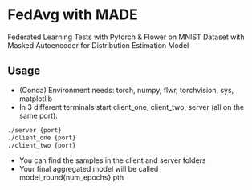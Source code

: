 # FedAvg with MADE
Federated Learning Tests with Pytorch &amp; Flower on MNIST Dataset with Masked Autoencoder for Distribution Estimation Model 

## Usage
- (Conda) Environment needs: torch, numpy, flwr, torchvision, sys, matplotlib
- In 3 different terminals start client_one, client_two, server (all on the same port):
```bash
./server {port}
./client_one {port}
./client_two {port}
```
- You can find the samples in the client and server folders
- Your final aggregated model will be called model_round{num_epochs}.pth
